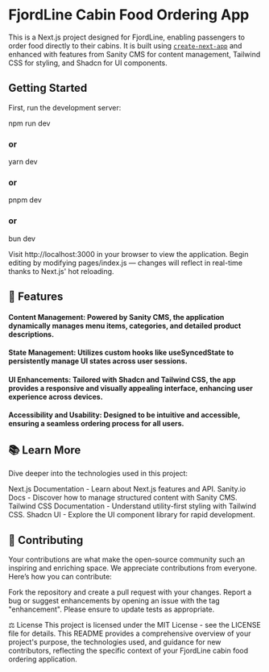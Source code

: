 # FjordLine Cabin Food Ordering App

This is a Next.js project designed for FjordLine, enabling passengers to order food directly to their cabins. It is built using [`create-next-app`](https://github.com/vercel/next.js/tree/canary/packages/create-next-app) and enhanced with features from Sanity CMS for content management, Tailwind CSS for styling, and Shadcn for UI components.

## Getting Started

First, run the development server:

npm run dev
### or
yarn dev
### or
pnpm dev
### or
bun dev

Visit http://localhost:3000 in your browser to view the application. Begin editing by modifying pages/index.js — changes will reflect in real-time thanks to Next.js' hot reloading.

## 📘 Features
#### Content Management: Powered by Sanity CMS, the application dynamically manages menu items, categories, and detailed product descriptions.
#### State Management: Utilizes custom hooks like useSyncedState to persistently manage UI states across user sessions.
#### UI Enhancements: Tailored with Shadcn and Tailwind CSS, the app provides a responsive and visually appealing interface, enhancing user experience across devices.
#### Accessibility and Usability: Designed to be intuitive and accessible, ensuring a seamless ordering process for all users.

## 📚 Learn More
Dive deeper into the technologies used in this project:

Next.js Documentation - Learn about Next.js features and API.
Sanity.io Docs - Discover how to manage structured content with Sanity CMS.
Tailwind CSS Documentation - Understand utility-first styling with Tailwind CSS.
Shadcn UI - Explore the UI component library for rapid development.

## 🤝 Contributing
Your contributions are what make the open-source community such an inspiring and enriching space. We appreciate contributions from everyone. Here’s how you can contribute:

Fork the repository and create a pull request with your changes.
Report a bug or suggest enhancements by opening an issue with the tag "enhancement".
Please ensure to update tests as appropriate.

⚖️ License
This project is licensed under the MIT License - see the LICENSE file for details.
This README provides a comprehensive overview of your project's purpose, the technologies used, and guidance for new contributors, reflecting the specific context of your FjordLine cabin food ordering application.
```
